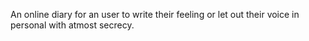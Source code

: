 An online diary for an user to write their feeling or let out their voice in personal with atmost secrecy.
